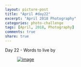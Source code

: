 ```yaml
---
layout: picture-post
title: "April #day22"
excerpt: "April 2018 Photography"
categories: photo-challenge
tags: [April, 2018, Photography]
comments: true
share: true
---
```

Day 22 - Words to live by


<figure>
	<a href="{{site.url}}/images/photo-challenge/april-2018/day22.jpeg"><img src="{{site.url}}/images/photo-challenge/april-2018/day22.jpeg" alt="image"></a>
</figure>
